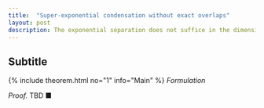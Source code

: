 ```yaml
---
title:  "Super-exponential condensation without exact overlaps"
layout: post
description: The exponential separation does not suffice in the dimension drop conjecture.
---
```


## Subtitle

{% include theorem.html no="1" info="Main" %}
*Formulation*

*Proof.* TBD &#x25A0;


